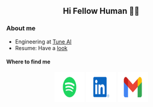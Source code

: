 <h2 align="center"> Hi Fellow Human 🙋‍♂️ </h2>


### About me 
* Engineering at [Tune AI](https://tunehq.ai/)
* Resume: Have a [look](https://github.com/Aakash-kaushik/Aakash-kaushik/blob/master/resume.pdf)

<h4> Where to find me </h4> 
<p align="center">
    <a href="https://x.com/aakash7539"><img src="./assets/spotify.svg" height="80px" width="80px" alt="X - twitter"></a>
    <a href="https://www.linkedin.com/in/kaushikaakash7539/"><img src="./assets/linkedIn.svg" height="80px" width="80px" alt="LinkedIn"></a>
    <a href="mailto:kaushikaakash7539@gmail.com?subject = Hello from your GitHub README&body = Message"><img src="./assets/gmail.svg" height="80px" width="80px" alt="Gmail" ></a>
</p>
